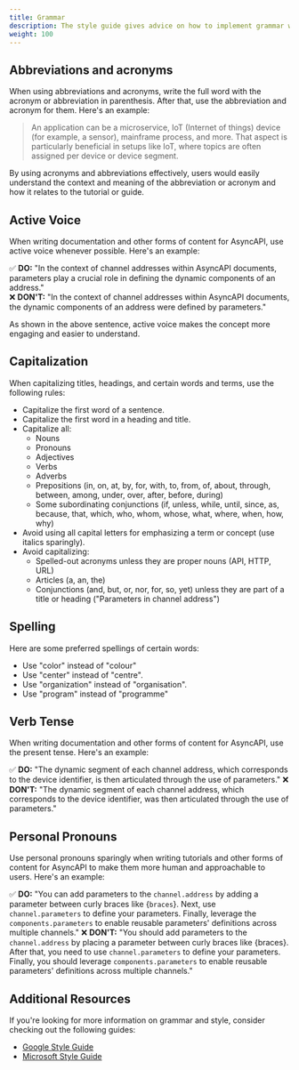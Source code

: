 ```yaml
---
title: Grammar
description: The style guide gives advice on how to implement grammar when creating tutorials and other forms of content for AsyncAPI.
weight: 100
---
```


## Abbreviations and acronyms

When using abbreviations and acronyms, write the full word with the acronym or abbreviation in parenthesis. After that, use the abbreviation and acronym for them. Here's an example:

> An application can be a microservice, IoT (Internet of things) device (for example, a sensor), mainframe process, and more.
> That aspect is particularly beneficial in setups like IoT, where topics are often assigned per device or device segment.
 
 By using acronyms and abbreviations effectively, users would easily understand the context and meaning of the abbreviation or acronym and how it relates to the tutorial or guide.

## Active Voice
 
 When writing documentation and other forms of content for AsyncAPI, use active voice whenever possible. Here's an example:

✅ **DO:** "In the context of channel addresses within AsyncAPI documents, parameters play a crucial role in defining the dynamic components of an address."  
❌ **DON'T:** "In the context of channel addresses within AsyncAPI documents, the dynamic components of an address were defined by parameters."

As shown in the above sentence, active voice makes the concept more engaging and easier to understand.

## Capitalization

When capitalizing titles, headings, and certain words and terms, use the following rules:
- Capitalize the first word of a sentence.
- Capitalize the first word in a heading and title.
- Capitalize all:
  - Nouns
  - Pronouns
  - Adjectives
  - Verbs
  - Adverbs
  - Prepositions (in, on, at, by, for, with, to, from, of, about, through, between, among, under, over, after, before, during)
  - Some subordinating conjunctions (if, unless, while, until, since, as, because, that, which, who, whom, whose, what, where, when, how, why)
- Avoid using all capital letters for emphasizing a term or concept (use italics sparingly).
- Avoid capitalizing:
  - Spelled-out acronyms unless they are proper nouns (API, HTTP, URL)
  - Articles (a, an, the)
  - Conjunctions (and, but, or, nor, for, so, yet) unless they are part of a title or heading ("Parameters in channel address")
  
 ## Spelling
Here are some preferred spellings of certain words:
- Use "color" instead of "colour"
- Use "center" instead of "centre".
- Use "organization" instead of "organisation". 
- Use "program" instead of "programme"

## Verb Tense
When writing documentation and other forms of content for AsyncAPI, use the present tense. Here's an example:

✅ **DO:** "The dynamic segment of each channel address, which corresponds to the device identifier, is then articulated through the use of parameters."
❌ **DON'T:** "The dynamic segment of each channel address, which corresponds to the device identifier, was then articulated through the use of parameters."

## Personal Pronouns

 Use personal pronouns sparingly when writing tutorials and other forms of content for AsyncAPI to make them more human and approachable to users. Here's an example: 
 
 ✅ **DO:** "You can add parameters to the `channel.address` by adding a parameter between curly braces like {`braces`}. Next, use `channel.parameters` to define your parameters. Finally, leverage the `components.parameters` to enable reusable parameters' definitions across multiple channels."
❌ **DON'T:** "You should add parameters to the `channel.address` by placing a parameter between curly braces like {braces}. After that, you need to use `channel.parameters` to define your parameters. Finally, you should leverage `components.parameters` to enable reusable parameters' definitions across multiple channels."
 
## Additional Resources 

  If you're looking for more information on grammar and style, consider checking out the following guides:
- [Google Style Guide](https://developers.google.com/style)
- [Microsoft Style Guide](https://learn.microsoft.com/en-us/style-guide/welcome/)
